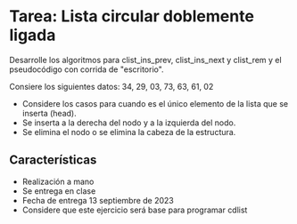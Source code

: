 # Tarea: Lista circular doblemente ligada
Desarrolle los algoritmos para clist_ins_prev, clist_ins_next y clist_rem y el pseudocódigo con corrida de "escritorio".

Consiere los siguientes datos:
34, 29, 03, 73, 63, 61, 02

- Considere los casos para cuando es el único elemento de la lista que se inserta (head).
- Se inserta a la derecha del nodo y a la izquierda del nodo.
- Se elimina el nodo o se elimina la cabeza de la estructura.

## Características
- Realización a mano
- Se entrega en clase
- Fecha de entrega 13 septiembre de 2023
- Considere que este ejercicio será base para programar cdlist